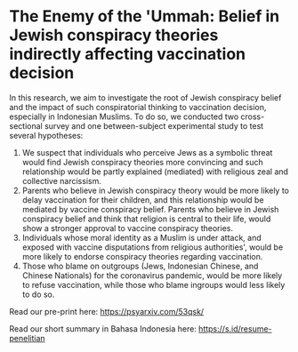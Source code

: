 # The Enemy of the 'Ummah: Belief in Jewish conspiracy theories indirectly affecting vaccination decision

In this research, we aim to investigate the root of Jewish conspiracy belief and the impact of such conspiratorial thinking to vaccination decision, especially in Indonesian Muslims. To do so, we conducted two cross-sectional survey and one between-subject experimental study to test several hypotheses:
1. We suspect that individuals who perceive Jews as a symbolic threat would find Jewish conspiracy theories more convincing and such relationship would be partly explained (mediated) with religious zeal and collective narcissism.
2. Parents who believe in Jewish conspiracy theory would be more likely to delay vaccination for their children, and this relationship would be mediated by vaccine conspiracy belief. Parents who believe in Jewish conspiracy belief and think that religion is central to their life, would show a stronger approval to vaccine conspiracy theories.
3. Individuals whose moral identity as a Muslim is under attack, and exposed with vaccine disputations from religious authorities', would be more likely to endorse conspiracy theories regarding vaccination.
4. Those who blame on outgroups (Jews, Indonesian Chinese, and Chinese Nationals) for the coronavirus pandemic, would be more likely to refuse vaccination, while those who blame ingroups would less likely to do so.

Read our pre-print here: https://psyarxiv.com/53qsk/

Read our short summary in Bahasa Indonesia here: https://s.id/resume-penelitian
